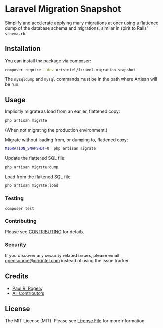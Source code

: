# Laravel Migration Snapshot

Simplify and accelerate applying many migrations at once using a flattened dump
of the database schema and migrations, similar in spirit to Rails' `schema.rb`.

## Installation

You can install the package via composer:

``` bash
composer require --dev orisintel/laravel-migration-snapshot
```

The `mysqldump` and `mysql` commands must be in the path where Artisan will be
run.

## Usage

Implicitly migrate as load from an earlier, flattened copy:
``` bash
php artisan migrate
```
(When not migrating the production environment.)

Migrate without loading from, or dumping to, flattened copy:
``` bash
MIGRATION_SNAPSHOT=0  php artisan migrate
```

Update the flattened SQL file:
``` bash
php artisan migrate:dump
```

Load from the flattened SQL file:
``` bash
php artisan migrate:load
```

### Testing

``` bash
composer test
```

### Contributing

Please see [CONTRIBUTING](CONTRIBUTING.md) for details.

### Security

If you discover any security related issues, please email
opensource@orisintel.com instead of using the issue tracker.

## Credits

- [Paul R. Rogers](https://github.com/paulrrogers)
- [All Contributors](../../contributors)

## License

The MIT License (MIT). Please see [License File](LICENSE.md) for more information.
